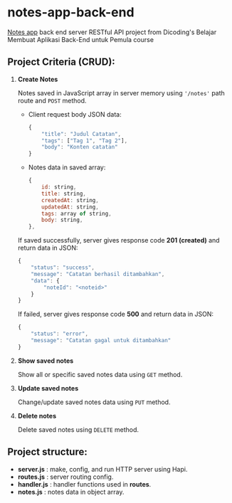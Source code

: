 # notes-app-back-end
 [Notes app](http://notesapp-v1.dicodingacademy.com/) back end server RESTful API project from Dicoding's Belajar Membuat Aplikasi Back-End untuk Pemula course

## Project Criteria (CRUD):
1. **Create Notes**

    Notes saved in JavaScript array in server memory using `'/notes'` path route and `POST` method.

    * Client request body JSON data:
        ```js
        {
            "title": "Judul Catatan",
            "tags": ["Tag 1", "Tag 2"],
            "body": "Konten catatan"
        }
        ```

    * Notes data in saved array:
        ```js
        {
            id: string,
            title: string,
            createdAt: string,
            updatedAt: string,
            tags: array of string,
            body: string,
        },
        ```

    If saved successfully, server gives response code **201 (created)** and return data in JSON:
    ```js
    {
        "status": "success",
        "message": "Catatan berhasil ditambahkan",
        "data": {
            "noteId": "<noteid>"
        }
    }
    ```
    If failed, server gives response code **500** and return data in JSON:
    ```js
    {
        "status": "error",
        "message": "Catatan gagal untuk ditambahkan"
    }
    ```

2. **Show saved notes**

    Show all or specific saved notes data using `GET` method.

3. **Update saved notes**

    Change/update saved notes data using `PUT` method.

4. **Delete notes**

    Delete saved notes using `DELETE` method.


## Project structure:
* **server.js** : make, config, and run HTTP server using Hapi.
* **routes.js** : server routing config.
* **handler.js** : handler functions used in **routes**.
* **notes.js** : notes data in object array.